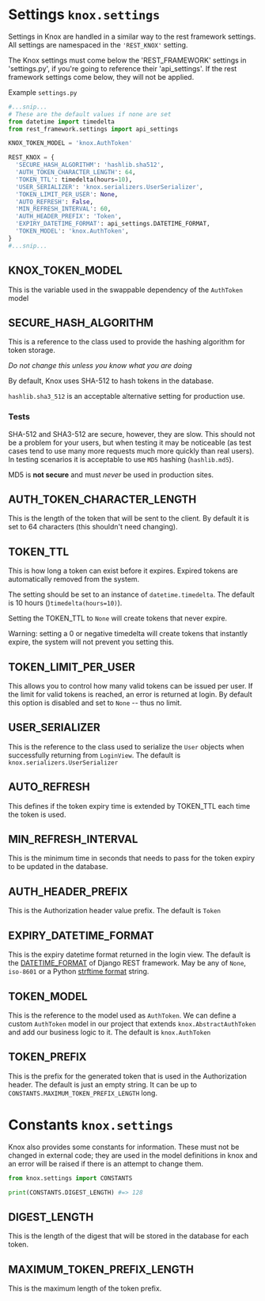 # Settings `knox.settings`

Settings in Knox are handled in a similar way to the rest framework settings.
All settings are namespaced in the `'REST_KNOX'` setting.

The Knox settings must come below the 'REST_FRAMEWORK' settings in 
'settings.py', if you're going to reference their 'api_settings'. If the 
rest framework settings come below, they will not be applied.

Example `settings.py`

```python
#...snip...
# These are the default values if none are set
from datetime import timedelta
from rest_framework.settings import api_settings

KNOX_TOKEN_MODEL = 'knox.AuthToken'

REST_KNOX = {
  'SECURE_HASH_ALGORITHM': 'hashlib.sha512',
  'AUTH_TOKEN_CHARACTER_LENGTH': 64,
  'TOKEN_TTL': timedelta(hours=10),
  'USER_SERIALIZER': 'knox.serializers.UserSerializer',
  'TOKEN_LIMIT_PER_USER': None,
  'AUTO_REFRESH': False,
  'MIN_REFRESH_INTERVAL': 60,
  'AUTH_HEADER_PREFIX': 'Token',
  'EXPIRY_DATETIME_FORMAT': api_settings.DATETIME_FORMAT,
  'TOKEN_MODEL': 'knox.AuthToken',
}
#...snip...
```

## KNOX_TOKEN_MODEL
This is the variable used in the swappable dependency of the `AuthToken` model

## SECURE_HASH_ALGORITHM
This is a reference to the class used to provide the hashing algorithm for
token storage.

*Do not change this unless you know what you are doing*

By default, Knox uses SHA-512 to hash tokens in the database.

`hashlib.sha3_512` is an acceptable alternative setting for production use.

### Tests
SHA-512 and SHA3-512 are secure, however, they are slow. This should not be a
problem for your users, but when testing it may be noticeable (as test cases tend
to use many more requests much more quickly than real users). In testing scenarios
it is acceptable to use `MD5` hashing (`hashlib.md5`).

MD5 is **not secure** and must *never* be used in production sites.

## AUTH_TOKEN_CHARACTER_LENGTH
This is the length of the token that will be sent to the client. By default it
is set to 64 characters (this shouldn't need changing).

## TOKEN_TTL
This is how long a token can exist before it expires. Expired tokens are automatically
removed from the system.

The setting should be set to an instance of `datetime.timedelta`. The default is
10 hours ()`timedelta(hours=10)`).

Setting the TOKEN_TTL to `None` will create tokens that never expire.

Warning: setting a 0 or negative timedelta will create tokens that instantly expire,
the system will not prevent you setting this.

## TOKEN_LIMIT_PER_USER
This allows you to control how many valid tokens can be issued per user.
If the limit for valid tokens is reached, an error is returned at login.
By default this option is disabled and set to `None` -- thus no limit.

## USER_SERIALIZER
This is the reference to the class used to serialize the `User` objects when
successfully returning from `LoginView`. The default is `knox.serializers.UserSerializer`

## AUTO_REFRESH
This defines if the token expiry time is extended by TOKEN_TTL each time the token
is used.

## MIN_REFRESH_INTERVAL
This is the minimum time in seconds that needs to pass for the token expiry to be updated
in the database.

## AUTH_HEADER_PREFIX
This is the Authorization header value prefix. The default is `Token`

## EXPIRY_DATETIME_FORMAT
This is the expiry datetime format returned in the login view. The default is the
[DATETIME_FORMAT][DATETIME_FORMAT] of Django REST framework. May be any of `None`, `iso-8601`
or a Python [strftime format][strftime format] string.

## TOKEN_MODEL
This is the reference to the model used as `AuthToken`. We can define a custom `AuthToken`
model in our project that extends `knox.AbstractAuthToken` and add our business logic to it.
The default is `knox.AuthToken`

[DATETIME_FORMAT]: https://www.django-rest-framework.org/api-guide/settings/#date-and-time-formatting
[strftime format]: https://docs.python.org/3/library/time.html#time.strftime

## TOKEN_PREFIX
This is the prefix for the generated token that is used in the Authorization header. The default is just an empty string.
It can be up to `CONSTANTS.MAXIMUM_TOKEN_PREFIX_LENGTH` long.

# Constants `knox.settings`
Knox also provides some constants for information. These must not be changed in
external code; they are used in the model definitions in knox and an error will
be raised if there is an attempt to change them.

```python
from knox.settings import CONSTANTS

print(CONSTANTS.DIGEST_LENGTH) #=> 128
```

## DIGEST_LENGTH
This is the length of the digest that will be stored in the database for each token.

## MAXIMUM_TOKEN_PREFIX_LENGTH
This is the maximum length of the token prefix.
